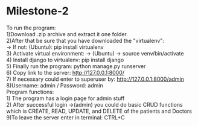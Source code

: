 # Milestone-2
To run the program:<br/>
  1)Download .zip archive and extract it one folder. <br/>
  2)After that be sure that you have downloaded the "virtualenv":<br/>
    -> If not: (Ubuntu): pip install virtualenv<br/>
  3) Activate virtual environment: -> (Ubuntu) -> source venv/bin/activate<br/>
  4) Install django to virtualenv: pip install django<br/>
  5) Finally run the program: python manage.py runserver<br/>
  6) Copy link to the server: http://127.0.0.1:8000/<br/>
  7) If necessary could enter to superuser by: http://127.0.0.1:8000/admin <br/>
  8)Username: admin / Password: admin<br/>
    Program functions:<br/>
    1) The program has a login page for admin stuff <br/>
    2) After successful login ->(admin) you could do basic CRUD functions which is CREATE, READ, UPDATE, and DELETE of the patients and Doctors <br/>
  9)To leave the server enter in terminal: CTRL+C <br/>
